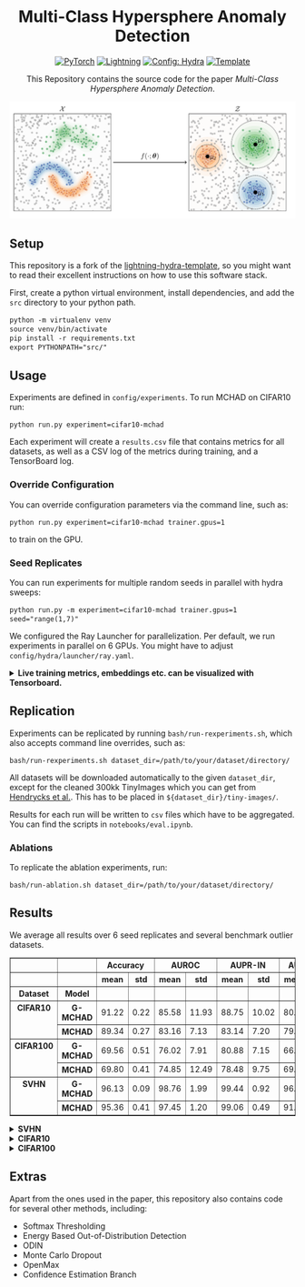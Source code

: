 <div align="center">

# Multi-Class Hypersphere Anomaly Detection

<a href="https://pytorch.org/get-started/locally/"><img alt="PyTorch" src="https://img.shields.io/badge/PyTorch-ee4c2c?logo=pytorch&logoColor=white"></a>
<a href="https://pytorchlightning.ai/"><img alt="Lightning" src="https://img.shields.io/badge/-Lightning-792ee5?logo=pytorchlightning&logoColor=white"></a>
<a href="https://hydra.cc/"><img alt="Config: Hydra" src="https://img.shields.io/badge/Config-Hydra-89b8cd"></a>
<a href="https://github.com/ashleve/lightning-hydra-template"><img alt="Template" src="https://img.shields.io/badge/-Lightning--Hydra--Template-017F2F?style=flat&logo=github&labelColor=gray"></a><br>

[comment]: <> ([![Paper]&#40;http://img.shields.io/badge/paper-arxiv.1001.2234-B31B1B.svg&#41;]&#40;https://www.nature.com/articles/nature14539&#41;)

[comment]: <> ([![Conference]&#40;http://img.shields.io/badge/AnyConference-year-4b44ce.svg&#41;]&#40;https://papers.nips.cc/paper/2020&#41;)

This Repository contains the source code for the paper _Multi-Class Hypersphere Anomaly Detection_.



![mchad](img/mchad.png)

</div>

## Setup
This repository is a fork of the
[lightning-hydra-template](https://github.com/ashleve/lightning-hydra-template), so you might
want to read their excellent instructions on how to use this software stack.

First, create a python virtual environment, install dependencies, and
add the `src`  directory to your python path.

```
python -m virtualenv venv
source venv/bin/activate
pip install -r requirements.txt
export PYTHONPATH="src/"
```

## Usage

Experiments are defined in `config/experiments`.
To run MCHAD on CIFAR10 run:

```
python run.py experiment=cifar10-mchad
```

Each experiment will create a `results.csv` file that contains metrics for all datasets, as
well as a CSV log of the metrics during training, and a TensorBoard log.

### Override Configuration
You can override configuration parameters via the command line, such as:
```shell
python run.py experiment=cifar10-mchad trainer.gpus=1
```
to train on the GPU.

### Seed Replicates
You can run experiments for multiple random seeds in parallel with hydra sweeps:
```shell
python run.py -m experiment=cifar10-mchad trainer.gpus=1 seed="range(1,7)"
```
We configured the Ray Launcher for parallelization.
Per default, we run experiments in parallel on 6 GPUs.
You might have to adjust `config/hydra/launcher/ray.yaml`.

<details>
<summary><b>Live training metrics, embeddings etc. can be visualized with Tensorboard.</b></summary>

```shell
tensorboard --logdir logs/
```

![mchad](img/tb.png)

</details>


## Replication

Experiments can be replicated by running `bash/run-rexperiments.sh`,
which also accepts command line overrides, such as:
```
bash/run-rexperiments.sh dataset_dir=/path/to/your/dataset/directory/
```

All datasets will be downloaded automatically to the given `dataset_dir`,
except for the cleaned 300kk TinyImages which you can get from
[Hendrycks et al.](https://github.com/hendrycks/outlier-exposure). This has to be placed in ```${dataset_dir}/tiny-images/```.

Results for each run will be written to `csv` files which have to be aggregated.
You can find the scripts in `notebooks/eval.ipynb`.

### Ablations

To replicate the ablation experiments, run:
```shell
bash/run-ablation.sh dataset_dir=/path/to/your/dataset/directory/
```

## Results

We average all results over 6 seed replicates and several benchmark outlier datasets.

<table border="1" class="dataframe">
  <thead>
    <tr>
      <th></th>
      <th></th>
      <th colspan="2" halign="left">Accuracy</th>
      <th colspan="2" halign="left">AUROC</th>
      <th colspan="2" halign="left">AUPR-IN</th>
      <th colspan="2" halign="left">AUPR-OUT</th>
      <th colspan="2" halign="left">FPR95</th>
    </tr>
    <tr>
      <th></th>
      <th></th>
      <th>mean</th>
      <th>std</th>
      <th>mean</th>
      <th>std</th>
      <th>mean</th>
      <th>std</th>
      <th>mean</th>
      <th>std</th>
      <th>mean</th>
      <th>std</th>
    </tr>
    <tr>
      <th>Dataset</th>
      <th>Model</th>
      <th></th>
      <th></th>
      <th></th>
      <th></th>
      <th></th>
      <th></th>
      <th></th>
      <th></th>
      <th></th>
      <th></th>
    </tr>
  </thead>
  <tbody>
    <tr>
      <th rowspan="2" valign="top">CIFAR10</th>
      <th>G-MCHAD</th>
      <td>91.22</td>
      <td>0.22</td>
      <td>85.58</td>
      <td>11.93</td>
      <td>88.75</td>
      <td>10.02</td>
      <td>80.43</td>
      <td>14.04</td>
      <td>55.44</td>
      <td>31.26</td>
    </tr>
    <tr>
      <th>MCHAD</th>
      <td>89.34</td>
      <td>0.27</td>
      <td>83.16</td>
      <td>7.13</td>
      <td>83.14</td>
      <td>7.20</td>
      <td>79.14</td>
      <td>9.74</td>
      <td>66.05</td>
      <td>13.78</td>
    </tr>
    <tr>
      <th rowspan="2" valign="top">CIFAR100</th>
      <th>G-MCHAD</th>
      <td>69.56</td>
      <td>0.51</td>
      <td>76.02</td>
      <td>7.91</td>
      <td>80.88</td>
      <td>7.15</td>
      <td>66.88</td>
      <td>10.35</td>
      <td>87.13</td>
      <td>17.48</td>
    </tr>
    <tr>
      <th>MCHAD</th>
      <td>69.80</td>
      <td>0.41</td>
      <td>74.85</td>
      <td>12.49</td>
      <td>78.48</td>
      <td>9.75</td>
      <td>69.96</td>
      <td>13.59</td>
      <td>77.04</td>
      <td>14.67</td>
    </tr>
    <tr>
      <th rowspan="2" valign="top">SVHN</th>
      <th>G-MCHAD</th>
      <td>96.13</td>
      <td>0.09</td>
      <td>98.76</td>
      <td>1.99</td>
      <td>99.44</td>
      <td>0.92</td>
      <td>96.63</td>
      <td>5.40</td>
      <td>6.38</td>
      <td>10.24</td>
    </tr>
    <tr>
      <th>MCHAD</th>
      <td>95.36</td>
      <td>0.41</td>
      <td>97.45</td>
      <td>1.20</td>
      <td>99.06</td>
      <td>0.49</td>
      <td>91.87</td>
      <td>4.13</td>
      <td>14.06</td>
      <td>7.90</td>
    </tr>
  </tbody>
</table>


<details>
<summary><b>SVHN</b></summary>

![mchad](img/auroc-SVHN.png)

</details>

<details>
<summary><b>CIFAR10</b></summary>

![mchad](img/auroc-CIFAR10.png)

</details>


<details>
<summary><b>CIFAR100</b></summary>

![mchad](img/auroc-CIFAR100.png)

</details>

## Extras
Apart from the ones used in the paper, this repository also contains code for several other methods, including:
* Softmax Thresholding
* Energy Based Out-of-Distribution Detection
* ODIN
* Monte Carlo Dropout
* OpenMax
* Confidence Estimation Branch
